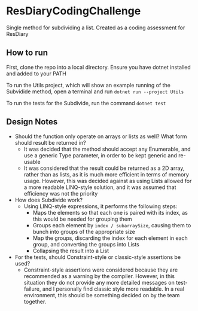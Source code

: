 # ResDiaryCodingChallenge
Single method for subdividing a list. Created as a coding assessment for ResDiary

## How to run
First, clone the repo into a local directory. Ensure you have dotnet installed and added to your PATH

To run the Utils project, which will show an example running of the Subvidide method, open a terminal and run
```dotnet run --project Utils```

To run the tests for the Subdivide, run the command
```dotnet test```

## Design Notes
- Should the function only operate on arrays or lists as well? What form should result be returned in?
  - It was decided that the method should accept any Enumerable, and use a generic Type parameter, in order to be kept generic and re-usable
  - It was considered that the result could be returned as a 2D array, rather than as lists, as it is much more efficient in terms of memory usage. However, this was decided against as using Lists allowed for a more readable LINQ-style solution, and it was assumed that efficiency was not the priority
- How does Subdivide work?
  - Using LINQ-style expressions, it performs the following steps:
    - Maps the elements so that each one is paired with its index, as this would be needed for grouping them
    - Groups each element by `index / subarraySize`, causing them to bunch into groups of the appropriate size
    - Map the groups, discarding the index for each element in each group, and converting the groups into Lists
    - Collapsing the result into a List
- For the tests, should Constraint-style or classic-style assertions be used?
  - Constraint-style assertions were considered because they are recommended as a warning by the compiler. However, in this situation they do not provide any more detailed messages on test-failure, and I personally find classic style more readable. In a real environment, this should be something decided on by the team together.
